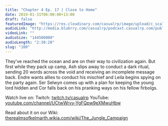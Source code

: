 ```yaml
---
title: "Chapter 4 Ep. 17 | Close to Home"
date: 2019-01-31T06:00:00+13:00
draft: false
featuredImage: "https://res.cloudinary.com/casualrp/image/upload/c_scale,f_auto,w_1600/austin-neill-139496-unsplash"
audioLink: "http://media.blubrry.com/casualrp/podcast.casualrp.com/public/Chapter%204%20Ep.%2017%20_%20Close%20to%20Home.mp3"
videoLink: ""
audioSize: "144500000"
audioLength: "2:30:28"
slug: "100"
---
```


They've reached the ocean and are on their way to civilization again. But first while they pack up camp, Ash slips away to conduct a dark ritual, sending 20 words across the void and receiving an incomplete message back. Endre wants allies to conduct his mischief and Leila begins spying on the party again. Ser Selwyn comes up with a plan for keeping the young lord hidden and Cor falls back on his pranking ways on his fellow firbolgs.

Watch live on:
Twitch: [twitch.tv/casualrp](https://www.twitch.tv/casualrp)
YouTube: [youtube.com/channel/UCtwWrvy-YgFQpw9eXMwuHbw](https://www.youtube.com/channel/UCtwWrvy-YgFQpw9eXMwuHbw)

Read about it on our Wiki: [therealmsofkelmarth.wikia.com/wiki/The_Jungle_Campaign](http://therealmsofkelmarth.wikia.com/wiki/The_Jungle_Campaign)
